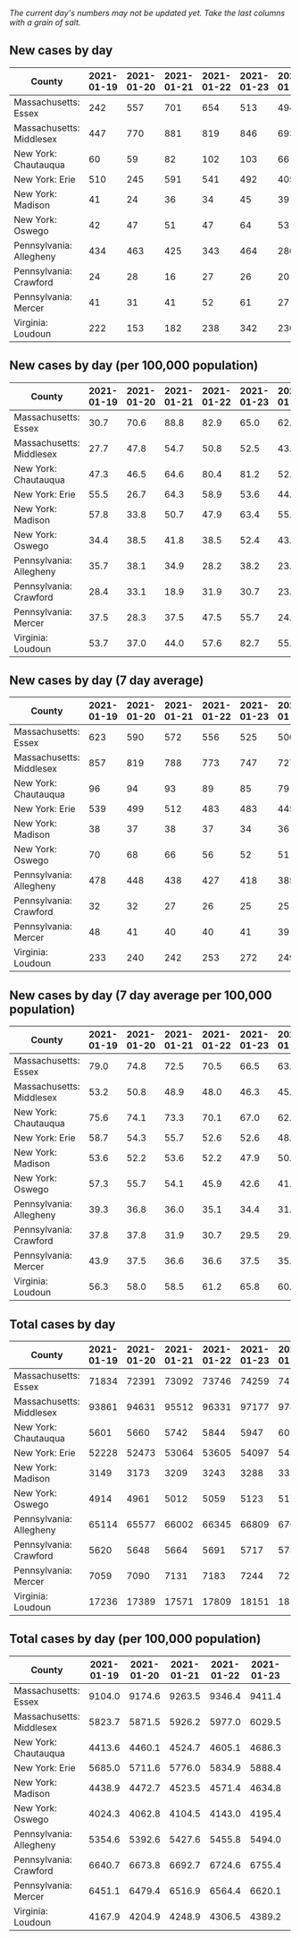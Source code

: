 _The current day's numbers may not be updated yet. Take the last columns with a grain of salt._
## New cases by day

| County | 2021-01-19 | 2021-01-20 | 2021-01-21 | 2021-01-22 | 2021-01-23 | 2021-01-24 | 2021-01-25 |
| --- | --- | --- | --- | --- | --- | --- | --- |
| Massachusetts: Essex | 242 | 557 | 701 | 654 | 513 | 494 |  |
| Massachusetts: Middlesex | 447 | 770 | 881 | 819 | 846 | 693 |  |
| New York: Chautauqua | 60 | 59 | 82 | 102 | 103 | 66 |  |
| New York: Erie | 510 | 245 | 591 | 541 | 492 | 405 |  |
| New York: Madison | 41 | 24 | 36 | 34 | 45 | 39 |  |
| New York: Oswego | 42 | 47 | 51 | 47 | 64 | 53 |  |
| Pennsylvania: Allegheny | 434 | 463 | 425 | 343 | 464 | 286 | 334 |
| Pennsylvania: Crawford | 24 | 28 | 16 | 27 | 26 | 20 | 23 |
| Pennsylvania: Mercer | 41 | 31 | 41 | 52 | 61 | 27 | 23 |
| Virginia: Loudoun | 222 | 153 | 182 | 238 | 342 | 230 | 467 |

## New cases by day (per 100,000 population)

| County | 2021-01-19 | 2021-01-20 | 2021-01-21 | 2021-01-22 | 2021-01-23 | 2021-01-24 | 2021-01-25 |
| --- | --- | --- | --- | --- | --- | --- | --- |
| Massachusetts: Essex | 30.7 | 70.6 | 88.8 | 82.9 | 65.0 | 62.6 |  |
| Massachusetts: Middlesex | 27.7 | 47.8 | 54.7 | 50.8 | 52.5 | 43.0 |  |
| New York: Chautauqua | 47.3 | 46.5 | 64.6 | 80.4 | 81.2 | 52.0 |  |
| New York: Erie | 55.5 | 26.7 | 64.3 | 58.9 | 53.6 | 44.1 |  |
| New York: Madison | 57.8 | 33.8 | 50.7 | 47.9 | 63.4 | 55.0 |  |
| New York: Oswego | 34.4 | 38.5 | 41.8 | 38.5 | 52.4 | 43.4 |  |
| Pennsylvania: Allegheny | 35.7 | 38.1 | 34.9 | 28.2 | 38.2 | 23.5 | 27.5 |
| Pennsylvania: Crawford | 28.4 | 33.1 | 18.9 | 31.9 | 30.7 | 23.6 | 27.2 |
| Pennsylvania: Mercer | 37.5 | 28.3 | 37.5 | 47.5 | 55.7 | 24.7 | 21.0 |
| Virginia: Loudoun | 53.7 | 37.0 | 44.0 | 57.6 | 82.7 | 55.6 | 112.9 |

## New cases by day (7 day average)

| County | 2021-01-19 | 2021-01-20 | 2021-01-21 | 2021-01-22 | 2021-01-23 | 2021-01-24 | 2021-01-25 |
| --- | --- | --- | --- | --- | --- | --- | --- |
| Massachusetts: Essex | 623 | 590 | 572 | 556 | 525 | 500 |  |
| Massachusetts: Middlesex | 857 | 819 | 788 | 773 | 747 | 727 |  |
| New York: Chautauqua | 96 | 94 | 93 | 89 | 85 | 79 |  |
| New York: Erie | 539 | 499 | 512 | 483 | 483 | 445 |  |
| New York: Madison | 38 | 37 | 38 | 37 | 34 | 36 |  |
| New York: Oswego | 70 | 68 | 66 | 56 | 52 | 51 |  |
| Pennsylvania: Allegheny | 478 | 448 | 438 | 427 | 418 | 385 | 393 |
| Pennsylvania: Crawford | 32 | 32 | 27 | 26 | 25 | 25 | 23 |
| Pennsylvania: Mercer | 48 | 41 | 40 | 40 | 41 | 39 | 39 |
| Virginia: Loudoun | 233 | 240 | 242 | 253 | 272 | 249 | 262 |

## New cases by day (7 day average per 100,000 population)

| County | 2021-01-19 | 2021-01-20 | 2021-01-21 | 2021-01-22 | 2021-01-23 | 2021-01-24 | 2021-01-25 |
| --- | --- | --- | --- | --- | --- | --- | --- |
| Massachusetts: Essex | 79.0 | 74.8 | 72.5 | 70.5 | 66.5 | 63.4 |  |
| Massachusetts: Middlesex | 53.2 | 50.8 | 48.9 | 48.0 | 46.3 | 45.1 |  |
| New York: Chautauqua | 75.6 | 74.1 | 73.3 | 70.1 | 67.0 | 62.3 |  |
| New York: Erie | 58.7 | 54.3 | 55.7 | 52.6 | 52.6 | 48.4 |  |
| New York: Madison | 53.6 | 52.2 | 53.6 | 52.2 | 47.9 | 50.7 |  |
| New York: Oswego | 57.3 | 55.7 | 54.1 | 45.9 | 42.6 | 41.8 |  |
| Pennsylvania: Allegheny | 39.3 | 36.8 | 36.0 | 35.1 | 34.4 | 31.7 | 32.3 |
| Pennsylvania: Crawford | 37.8 | 37.8 | 31.9 | 30.7 | 29.5 | 29.5 | 27.2 |
| Pennsylvania: Mercer | 43.9 | 37.5 | 36.6 | 36.6 | 37.5 | 35.6 | 35.6 |
| Virginia: Loudoun | 56.3 | 58.0 | 58.5 | 61.2 | 65.8 | 60.2 | 63.4 |

## Total cases by day

| County | 2021-01-19 | 2021-01-20 | 2021-01-21 | 2021-01-22 | 2021-01-23 | 2021-01-24 | 2021-01-25 |
| --- | --- | --- | --- | --- | --- | --- | --- |
| Massachusetts: Essex | 71834 | 72391 | 73092 | 73746 | 74259 | 74753 |  |
| Massachusetts: Middlesex | 93861 | 94631 | 95512 | 96331 | 97177 | 97870 |  |
| New York: Chautauqua | 5601 | 5660 | 5742 | 5844 | 5947 | 6013 |  |
| New York: Erie | 52228 | 52473 | 53064 | 53605 | 54097 | 54502 |  |
| New York: Madison | 3149 | 3173 | 3209 | 3243 | 3288 | 3327 |  |
| New York: Oswego | 4914 | 4961 | 5012 | 5059 | 5123 | 5176 |  |
| Pennsylvania: Allegheny | 65114 | 65577 | 66002 | 66345 | 66809 | 67095 | 67429 |
| Pennsylvania: Crawford | 5620 | 5648 | 5664 | 5691 | 5717 | 5737 | 5760 |
| Pennsylvania: Mercer | 7059 | 7090 | 7131 | 7183 | 7244 | 7271 | 7294 |
| Virginia: Loudoun | 17236 | 17389 | 17571 | 17809 | 18151 | 18381 | 18848 |

## Total cases by day (per 100,000 population)

| County | 2021-01-19 | 2021-01-20 | 2021-01-21 | 2021-01-22 | 2021-01-23 | 2021-01-24 | 2021-01-25 |
| --- | --- | --- | --- | --- | --- | --- | --- |
| Massachusetts: Essex | 9104.0 | 9174.6 | 9263.5 | 9346.4 | 9411.4 | 9474.0 |  |
| Massachusetts: Middlesex | 5823.7 | 5871.5 | 5926.2 | 5977.0 | 6029.5 | 6072.5 |  |
| New York: Chautauqua | 4413.6 | 4460.1 | 4524.7 | 4605.1 | 4686.3 | 4738.3 |  |
| New York: Erie | 5685.0 | 5711.6 | 5776.0 | 5834.9 | 5888.4 | 5932.5 |  |
| New York: Madison | 4438.9 | 4472.7 | 4523.5 | 4571.4 | 4634.8 | 4689.8 |  |
| New York: Oswego | 4024.3 | 4062.8 | 4104.5 | 4143.0 | 4195.4 | 4238.8 |  |
| Pennsylvania: Allegheny | 5354.6 | 5392.6 | 5427.6 | 5455.8 | 5494.0 | 5517.5 | 5544.9 |
| Pennsylvania: Crawford | 6640.7 | 6673.8 | 6692.7 | 6724.6 | 6755.4 | 6779.0 | 6806.2 |
| Pennsylvania: Mercer | 6451.1 | 6479.4 | 6516.9 | 6564.4 | 6620.1 | 6644.8 | 6665.8 |
| Virginia: Loudoun | 4167.9 | 4204.9 | 4248.9 | 4306.5 | 4389.2 | 4444.8 | 4557.7 |

